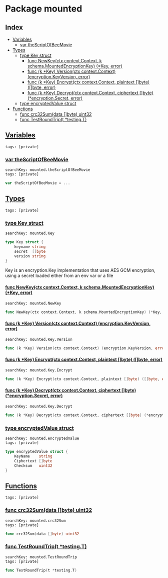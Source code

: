 # Package mounted

## Index

* [Variables](#var)
    * [var theScriptOfBeeMovie](#theScriptOfBeeMovie)
* [Types](#type)
    * [type Key struct](#Key)
        * [func NewKey(ctx context.Context, k schema.MountedEncryptionKey) (*Key, error)](#NewKey)
        * [func (k *Key) Version(ctx context.Context) (encryption.KeyVersion, error)](#Key.Version)
        * [func (k *Key) Encrypt(ctx context.Context, plaintext []byte) ([]byte, error)](#Key.Encrypt)
        * [func (k *Key) Decrypt(ctx context.Context, ciphertext []byte) (*encryption.Secret, error)](#Key.Decrypt)
    * [type encryptedValue struct](#encryptedValue)
* [Functions](#func)
    * [func crc32Sum(data []byte) uint32](#crc32Sum)
    * [func TestRoundTrip(t *testing.T)](#TestRoundTrip)


## <a id="var" href="#var">Variables</a>

```
tags: [private]
```

### <a id="theScriptOfBeeMovie" href="#theScriptOfBeeMovie">var theScriptOfBeeMovie</a>

```
searchKey: mounted.theScriptOfBeeMovie
tags: [private]
```

```Go
var theScriptOfBeeMovie = ...
```

## <a id="type" href="#type">Types</a>

```
tags: [private]
```

### <a id="Key" href="#Key">type Key struct</a>

```
searchKey: mounted.Key
```

```Go
type Key struct {
	keyname string
	secret  []byte
	version string
}
```

Key is an encryption.Key implementation that uses AES GCM encryption, using a secret loaded either from an env var or a file 

#### <a id="NewKey" href="#NewKey">func NewKey(ctx context.Context, k schema.MountedEncryptionKey) (*Key, error)</a>

```
searchKey: mounted.NewKey
```

```Go
func NewKey(ctx context.Context, k schema.MountedEncryptionKey) (*Key, error)
```

#### <a id="Key.Version" href="#Key.Version">func (k *Key) Version(ctx context.Context) (encryption.KeyVersion, error)</a>

```
searchKey: mounted.Key.Version
```

```Go
func (k *Key) Version(ctx context.Context) (encryption.KeyVersion, error)
```

#### <a id="Key.Encrypt" href="#Key.Encrypt">func (k *Key) Encrypt(ctx context.Context, plaintext []byte) ([]byte, error)</a>

```
searchKey: mounted.Key.Encrypt
```

```Go
func (k *Key) Encrypt(ctx context.Context, plaintext []byte) ([]byte, error)
```

#### <a id="Key.Decrypt" href="#Key.Decrypt">func (k *Key) Decrypt(ctx context.Context, ciphertext []byte) (*encryption.Secret, error)</a>

```
searchKey: mounted.Key.Decrypt
```

```Go
func (k *Key) Decrypt(ctx context.Context, ciphertext []byte) (*encryption.Secret, error)
```

### <a id="encryptedValue" href="#encryptedValue">type encryptedValue struct</a>

```
searchKey: mounted.encryptedValue
tags: [private]
```

```Go
type encryptedValue struct {
	KeyName    string
	Ciphertext []byte
	Checksum   uint32
}
```

## <a id="func" href="#func">Functions</a>

```
tags: [private]
```

### <a id="crc32Sum" href="#crc32Sum">func crc32Sum(data []byte) uint32</a>

```
searchKey: mounted.crc32Sum
tags: [private]
```

```Go
func crc32Sum(data []byte) uint32
```

### <a id="TestRoundTrip" href="#TestRoundTrip">func TestRoundTrip(t *testing.T)</a>

```
searchKey: mounted.TestRoundTrip
tags: [private]
```

```Go
func TestRoundTrip(t *testing.T)
```

